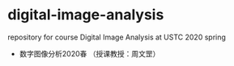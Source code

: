 # digital-image-analysis 
repository for course Digital Image Analysis at USTC 2020 spring
- 数字图像分析2020春 （授课教授：周文罡）
